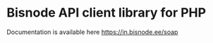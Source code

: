 Bisnode API client library for PHP
==============

Documentation is available here https://in.bisnode.ee/soap